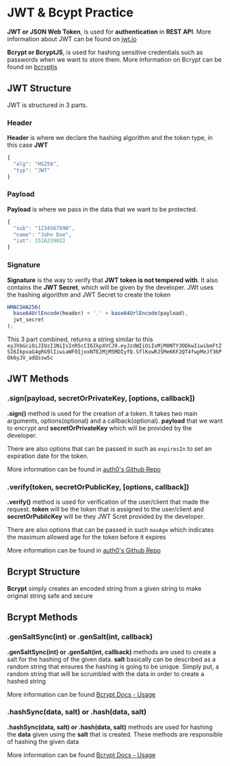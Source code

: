 # JWT & Bcypt Practice

**JWT or JSON Web Token**, is used for **authentication** in **REST API**.
More information about JWT can be found on [jwt.io](https://jwt.io/)

**Bcrypt or BcryptJS**, is used for hashing sensitive credentials such as passwords when we want to store them.
More information on Bcrypt can be found on [bcryptjs](https://www.npmjs.com/package/bcryptjs)

## JWT Structure

JWT is structured in 3 parts.

### Header

**Header** is where we declare the hashing algorithm and the token type, in this case **JWT**

```javascript
{
  "alg": "HS256",
  "typ": "JWT"
}
```

### Payload

**Payload** is where we pass in the data that we want to be protected.

```javascript
{
  "sub": "1234567890",
  "name": "John Doe",
  "iat": 1516239022
}
```

### Signature

**Signature** is the way to verify that **JWT token is not tempered with**. It also contains the **JWT Secret**, which will be given by the developer. JWt uses the hashing algorithm and JWT Secret to create the token

```javascript
HMACSHA256(
  base64UrlEncode(header) + '.' + base64UrlEncode(payload),
  jwt_secret
);
```

This 3 part combined, returns a string similar to this `eyJhbGciOiJIUzI1NiIsInR5cCI6IkpXVCJ9.eyJzdWIiOiIxMjM0NTY3ODkwIiwibmFtZSI6IkpvaG4gRG9lIiwiaWF0IjoxNTE2MjM5MDIyfQ.SflKxwRJSMeKKF2QT4fwpMeJf36POk6yJV_adQssw5c`

## JWT Methods

### .sign(payload, secretOrPrivateKey, [options, callback])

**.sign()** method is used for the creation of a token.
It takes two main arguments, options(optional) and a callback(optional). **payload** that we want to encrypt and **secretOrPrivateKey** which will be provided by the developer.

There are also options that can be passed in such as `expiresIn` to set an expiration date for the token.

More information can be found in [auth0's Github Repo](https://github.com/auth0/node-jsonwebtoken#usage)

### .verify(token, secretOrPublicKey, [options, callback])

**.verify()** method is used for verification of the user/client that made the request. **token** will be the token that is assigned to the user/client and **secretOrPublicKey** will be they JWT Scret provided by the developer.

There are also options that can be passed in such `maxAge` which indicates the maximum allowed age for the token before it expires

More information can be found in [auth0's Github Repo](https://github.com/auth0/node-jsonwebtoken#usage)

## Bcrypt Structure

**Bcrypt** simply creates an encoded string from a given string to make original string safe and secure

## Bcrypt Methods

### .genSaltSync(int) or .genSalt(int, callback)

**.genSaltSync(int) or .genSalt(int, callback)** methods are used to create a salt for the hashing of the given data.
**salt** basically can be described as a random string that ensures the hashing is going to be unique. Simply put, a random string that will be scrumbled with the data in order to create a hashed string

More information can be found [Bcrypt Docs - Usage](https://www.npmjs.com/package/bcryptjs#usage)

### .hashSync(data, salt) or .hash(data, salt)

**.hashSync(data, salt) or .hash(data, salt)** methods are used for hashing the **data** given using the **salt** that is created. These methods are responsible of hashing the given data

More information can be found [Bcrypt Docs - Usage](https://www.npmjs.com/package/bcryptjs#usage)
